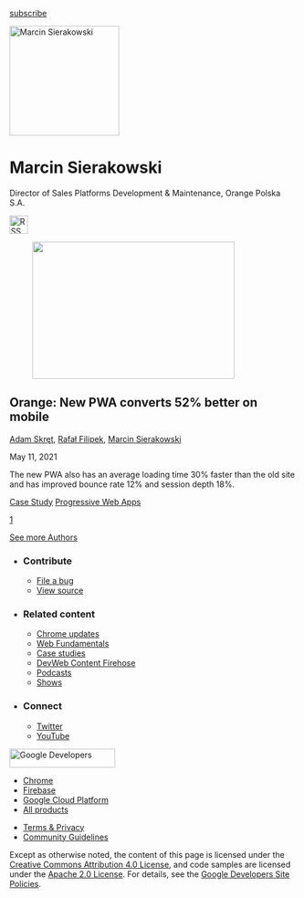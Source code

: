 





<a href="/newsletter/" class="gc-analytics-event w-actions__fab w-actions__fab--subscribe"><span>subscribe</span></a>

<img src="https://web-dev.imgix.net/image/BrQidfK9jaQyIHwdw91aVpkPiib2/8yggAIdGCA6AlONdxH4F.png?auto=format" alt="Marcin Sierakowski" class="w-author-page__image" sizes="(min-width: 481px) 192px, 128px" srcset="https://web-dev.imgix.net/image/BrQidfK9jaQyIHwdw91aVpkPiib2/8yggAIdGCA6AlONdxH4F.png?auto=format&amp;w=128 128w, https://web-dev.imgix.net/image/BrQidfK9jaQyIHwdw91aVpkPiib2/8yggAIdGCA6AlONdxH4F.png?auto=format&amp;w=146 146w, https://web-dev.imgix.net/image/BrQidfK9jaQyIHwdw91aVpkPiib2/8yggAIdGCA6AlONdxH4F.png?auto=format&amp;w=166 166w, https://web-dev.imgix.net/image/BrQidfK9jaQyIHwdw91aVpkPiib2/8yggAIdGCA6AlONdxH4F.png?auto=format&amp;w=190 190w, https://web-dev.imgix.net/image/BrQidfK9jaQyIHwdw91aVpkPiib2/8yggAIdGCA6AlONdxH4F.png?auto=format&amp;w=216 216w, https://web-dev.imgix.net/image/BrQidfK9jaQyIHwdw91aVpkPiib2/8yggAIdGCA6AlONdxH4F.png?auto=format&amp;w=246 246w, https://web-dev.imgix.net/image/BrQidfK9jaQyIHwdw91aVpkPiib2/8yggAIdGCA6AlONdxH4F.png?auto=format&amp;w=281 281w, https://web-dev.imgix.net/image/BrQidfK9jaQyIHwdw91aVpkPiib2/8yggAIdGCA6AlONdxH4F.png?auto=format&amp;w=320 320w, https://web-dev.imgix.net/image/BrQidfK9jaQyIHwdw91aVpkPiib2/8yggAIdGCA6AlONdxH4F.png?auto=format&amp;w=365 365w, https://web-dev.imgix.net/image/BrQidfK9jaQyIHwdw91aVpkPiib2/8yggAIdGCA6AlONdxH4F.png?auto=format&amp;w=384 384w" width="192" height="192" />

# Marcin Sierakowski

Director of Sales Platforms Development & Maintenance, Orange Polska S.A.

<a href="/authors/marcinsierakowski/feed.xml" class="w-author-page__link"><img src="/images/icons/rss.svg" alt="RSS Feed" class="w-author-page__icon" width="32" height="32" /></a>

<a href="/orange/" class="w-card-base__link"></a>

<figure><img src="https://web-dev.imgix.net/image/BrQidfK9jaQyIHwdw91aVpkPiib2/IXZcW61ju9WcwmmTbhZT.jpg?auto=format&amp;fit=crop&amp;h=240&amp;w=354" class="w-card-base__image" sizes="(min-width: 354px) 354px, calc(100vw - 48px)" srcset="https://web-dev.imgix.net/image/BrQidfK9jaQyIHwdw91aVpkPiib2/IXZcW61ju9WcwmmTbhZT.jpg?fit=crop&amp;h=240&amp;w=354&amp;auto=format&amp;dpr=1&amp;q=75, https://web-dev.imgix.net/image/BrQidfK9jaQyIHwdw91aVpkPiib2/IXZcW61ju9WcwmmTbhZT.jpg?fit=crop&amp;h=240&amp;w=354&amp;auto=format&amp;dpr=2&amp;q=50 2x, https://web-dev.imgix.net/image/BrQidfK9jaQyIHwdw91aVpkPiib2/IXZcW61ju9WcwmmTbhZT.jpg?fit=crop&amp;h=240&amp;w=354&amp;auto=format&amp;dpr=3&amp;q=35 3x, https://web-dev.imgix.net/image/BrQidfK9jaQyIHwdw91aVpkPiib2/IXZcW61ju9WcwmmTbhZT.jpg?fit=crop&amp;h=240&amp;w=354&amp;auto=format&amp;dpr=4&amp;q=23 4x, https://web-dev.imgix.net/image/BrQidfK9jaQyIHwdw91aVpkPiib2/IXZcW61ju9WcwmmTbhZT.jpg?fit=crop&amp;h=240&amp;w=354&amp;auto=format&amp;dpr=5&amp;q=20 5x" width="354" height="240" /></figure>

<a href="/orange/" class="w-card-base__link"></a>

## Orange: New PWA converts 52% better on mobile

<span class="w-author__name"><a href="/authors/adamskret/" class="w-author__name-link">Adam Skręt</a>, <a href="/authors/rafałfilipek/" class="w-author__name-link">Rafał Filipek</a>, <a href="/authors/marcinsierakowski/" class="w-author__name-link">Marcin Sierakowski</a></span>

May 11, 2021

<a href="/orange/" class="w-card-base__link"></a>

The new PWA also has an average loading time 30% faster than the old site and has improved bounce rate 12% and session depth 18%.

<a href="/tags/case-study/" class="w-chip">Case Study</a> <a href="/tags/progressive-web-apps/" class="w-chip">Progressive Web Apps</a>

<a href="/authors/marcinsierakowski/" class="w-pagination__link w-pagination__link--active">1</a>

<a href="/authors" class="w-button">See more Authors</a>

- ### Contribute

  - <a href="https://github.com/GoogleChrome/web.dev/issues/new?assignees=&amp;labels=bug&amp;template=bug_report.md&amp;title=" class="w-footer__linkbox-link">File a bug</a>
  - <a href="https://github.com/googlechrome/web.dev" class="w-footer__linkbox-link">View source</a>

- ### Related content

  - <a href="https://blog.chromium.org/" class="w-footer__linkbox-link">Chrome updates</a>
  - <a href="https://developers.google.com/web/" class="w-footer__linkbox-link">Web Fundamentals</a>
  - <a href="https://developers.google.com/web/showcase/" class="w-footer__linkbox-link">Case studies</a>
  - <a href="https://devwebfeed.appspot.com/" class="w-footer__linkbox-link">DevWeb Content Firehose</a>
  - <a href="/podcasts/" class="w-footer__linkbox-link">Podcasts</a>
  - <a href="/shows/" class="w-footer__linkbox-link">Shows</a>

- ### Connect

  - <a href="https://www.twitter.com/ChromiumDev" class="w-footer__linkbox-link">Twitter</a>
  - <a href="https://www.youtube.com/user/ChromeDevelopers" class="w-footer__linkbox-link">YouTube</a>

<a href="https://developers.google.com/" class="w-footer__utility-logo-link"><img src="/images/lockup-color.png" alt="Google Developers" class="w-footer__utility-logo" width="185" height="33" /></a>

- <a href="https://developer.chrome.com/" class="w-footer__utility-link">Chrome</a>
- <a href="https://firebase.google.com/" class="w-footer__utility-link">Firebase</a>
- <a href="https://cloud.google.com/" class="w-footer__utility-link">Google Cloud Platform</a>
- <a href="https://developers.google.com/products" class="w-footer__utility-link">All products</a>

<!-- -->

- <a href="https://policies.google.com/" class="w-footer__utility-link">Terms &amp; Privacy</a>
- <a href="/community-guidelines/" class="w-footer__utility-link">Community Guidelines</a>

Except as otherwise noted, the content of this page is licensed under the [Creative Commons Attribution 4.0 License](https://creativecommons.org/licenses/by/4.0/), and code samples are licensed under the [Apache 2.0 License](https://www.apache.org/licenses/LICENSE-2.0). For details, see the [Google Developers Site Policies](https://developers.google.com/terms/site-policies).
